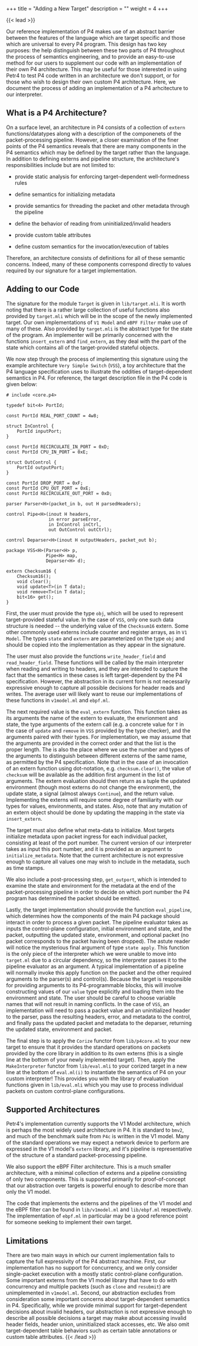 +++
title = "Adding a New Target"
description = ""
weight = 4
+++

{{< lead >}}

Our reference implementation of P4 makes use of an abstract barrier between the features of the language which are target specific and those which are universal to every P4 program. This design has two key purposes: the help distinguish between these two parts of P4 throughout the process of semantics engineering, and to provide an easy-to-use method for our users to supplement our code with an implementation of their own P4 architecture. This may be useful for those interested in using Petr4 to test P4 code written in an architecture we don't support, or for those who wish to design their own custom P4 architecture. Here, we document the process of adding an implementation of a P4 arhcitecture to our interpreter.

## What is a P4 Architecture?

On a surface level, an architecture in P4 consists of a collection of `extern` functions/datatypes along with a description of the componenets of the packet-processing pipeline. However, a closer examination of the finer points of the P4 semantics reveals that there are many components in the P4 semantics which may be defined by the target rather than the language. In addition to defining externs and pipeline structure, the architecture's responsibilities include but are not limited to:

* provide static analysis for enforcing target-dependent well-formedness rules

* define semantics for initializing metadata

* provide semantics for threading the packet and other metadata through the pipeline

* define the behavior of reading from uninitialized/invalid headers

* provide custom table attributes

* define custom semantics for the invocation/execution of tables

Therefore, an architecture consists of definitions for all of these semantic concerns. Indeed, many of these components correspond directly to values required by our signature for a target implementation.

## Adding to our Code

The signature for the module `Target` is given in `lib/target.mli`. It is worth noting that there is a rather large collection of useful functions also provided by `target.mli` which will be in the scope of the newly implemented target. Our own implementations of `V1 Model` and `eBPF Filter` make use of many of these. Also provided by `target.mli` is the abstract type for the state of the program. An implementer will be primarily concerned with the functions `insert_extern` and `find_extern`, as they deal with the part of the state which contains all of the target-provided stateful objects.

We now step through the process of implementing this signature using the example architecture `Very Simple Switch` (`VSS`), a toy architecture that the P4 language specification uses to illustrate the oddities of target-dependent semantics in P4. For reference, the target description file in the P4 code is given below:

```
# include <core.p4>

typedef bit<4> PortId;

const PortId REAL_PORT_COUNT = 4w8;

struct InControl {
    PortId inputPort;
}

const PortId RECIRCULATE_IN_PORT = 0xD;
const PortId CPU_IN_PORT = 0xE;

struct OutControl {
    PortId outputPort;
}

const PortId DROP_PORT = 0xF;
const PortId CPU_OUT_PORT = 0xE;
const PortId RECIRCULATE_OUT_PORT = 0xD;

parser Parser<H>(packet_in b, out H parsedHeaders);

control Pipe<H>(inout H headers,
                in error parseError,
                in InControl inCtrl,
                out OutControl outCtrl);

control Deparser<H>(inout H outputHeaders, packet_out b);

package VSS<H>(Parser<H> p,
               Pipe<H> map,
               Deparser<H> d);

extern Checksum16 {
    Checksum16();
    void clear();
    void update<T>(in T data);
    void remove<T>(in T data);
    bit<16> get();
}
```

First, the user must provide the type `obj`, which will be used to represent target-provided stateful value. In the case of `VSS`, only one such data structure is needed -- the underlying value of the `Checksum16` extern. Some other commonly used externs include counter and register arrays, as in `V1 Model`. The types `state` and `extern` are parameterized on the type `obj` and should be copied into the implementation as they appear in the signature.

The user must also provide the functions `write_header_field` and `read_header_field`. These functions will be called by the main interpreter when reading and writing to headers, and they are intended to capture the fact that the semantics in these cases is left target-dependent by the P4 specification. However, the abstraction in its current form is not necessarily expressive enough to capture all possible decisions for header reads and writes. The average user will likely want to reuse our implementations of these functions in `v1model.ml` and `ebpf.ml`.

The next required value is the `eval_extern` function. This function takes as its arguments the name of the extern to evaluate, the envrionment and state, the type arguments of the extern call (e.g. a concrete value for `T` in the case of `update` and `remove` in `VSS` provided by the type checker), and the arguments paired with their types. For implementation, we may assume that the arguments are provided in the correct order and that the list is the proper length. The is also the place where we use the number and types of the arguments to distinguish between different externs of the same name, as permitted by the P4 specification. Note that in the case of an invocation of an extern function using dot-notation, e.g. `checksum.clear()`, the value of `checksum` will be available as the addition first argument in the list of arguments. The extern evaluation should then return as a tuple the updated environment (though most externs do not change the environment), the update state, a signal (almost always `Continue`), and the return value. Implementing the externs will require some degree of familiarity with our types for values, environments, and states. Also, note that any mutation of an extern object should be done by updating the mapping in the state via `insert_extern`.

The target must also define what meta-data to initialize. Most targets initialize metadata upon packet ingress for each individual packet, consisting at least of the port number. The current version of our interpreter takes as input this port number, and it is provided as an argument to `initialize_metadata`. Note that the current architecture is not expressive enough to capture all values one may wish to include in the metadata, such as time stamps.

We also include a post-processing step, `get_outport`, which is intended to examine the state and environment for the metadata at the end of the packet-processing pipeline in order to decide on which port number the P4 program has determined the packet should be emitted.

Lastly, the target implementation should provide the function `eval_pipeline`, which determines how the components of the main P4 package should interact in order to process a given packet. The pipeline evaluator takes as inputs the control-plane configuration, initial environment and state, and the packet, outputting the updated state, environment, and optional packet (no packet corresponds to the packet having been dropped). The astute reader will notice the mysterious final argument of type `state apply`. This function is the only piece of the interpreter which we were unable to move into `target.ml` due to a circular dependency, so the interpreter passes it to the pipeline evaluator as an argument. A typical implementation of a pipeline will normally invoke this apply function on the packet and the other required arguments to the parser(s) and control(s). Because the target is responsible for providing arguments to its P4-programmable blocks, this will involve constructing values of our `value` type explicitly and loading them into the environment and state. The user should be careful to choose variable names that will not result in naming conflicts. In the case of `VSS`, an implementation will need to pass a packet value and an uninitialized header to the parser, pass the resulting headers, error, and metadata to the control, and finally pass the updated packet and metadata to the deparser, returning the updated state, environment and packet.

The final step is to apply the `Corize` functor from `lib/p4core.ml` to your new target to ensure that it provides the standard operations on packets provided by the core library in addition to its own externs (this is a single line at the bottom of your newly implemented target). Then, apply the `MakeInterpreter` functor from `lib/eval.mli` to your corized target in a new line at the bottom of `eval.ml(i)` to instantiate the semantics of P4 on your custom interpreter! This provides you with the library of evaluation functions given in `lib/eval.mli` which you may use to process individual packets on custom control-plane configurations.

## Supported Architectures

Petr4's implementation currently supports the V1 Model architecture, which is perhaps the most widely used architecture in P4. It is standard to `bmv2`, and much of the benchmark suite from `P4c` is written in the V1 model. Many of the standard operations we may expect a network device to perform are expressed in the V1 model's `extern` library, and it's pipeline is representative of the structure of a standard packet-processing pipeline.

We also support the eBPF Filter architecture. This is a much smaller architecture, with a minimal collection of externs and a pipeline consisting of only two components. This is supported primarily for proof-of-concept that our abstraction over targets is powerful enough to describe more than only the V1 model.

The code that implements the externs and the pipelines of the V1 model and the eBPF filter can be found in `lib/v1model.ml` and `lib/ebpf.ml` respectively. The implementation of `ebpf.ml` in particular may be a good reference point for someone seeking to implement their own target.

## Limitations

There are two main ways in which our current implementation fails to capture the full expressivity of the P4 abstract machine. First, our implementation has no support for concurrency, and we only consider single-packet execution with a mostly static control-plane configuration. Some important externs from the V1 model library that have to do with concurrency and multiple packets (such as `clone` and `resubmit`) are unimplemented in `v1model.ml`. Second, our abstraction excludes from consideration some important concerns about target-dependent semantics in P4. Specifically, while we provide minimal support for target-dependent decisions about invalid headers, our abstraction is not expressive enough to describe all possible decisions a target may make about accessing invalid header fields, header union, uninitialized stack accesses, etc. We also omit target-dependent table behaviors such as certain table annotations or custom table attributes.
{{< /lead >}}


<!-- {{< childpages >}} -->
